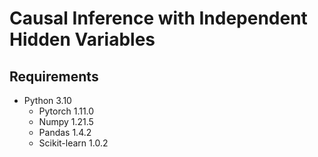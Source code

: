 # Causal Inference with Independent Hidden Variables



## Requirements
- Python 3.10
    - Pytorch 1.11.0
    - Numpy 1.21.5
    - Pandas 1.4.2
    - Scikit-learn 1.0.2